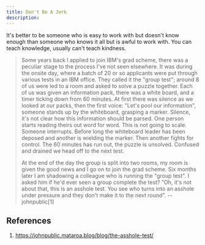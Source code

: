 ```yaml
---
title: Don't Be A Jerk
description:
---
```


It's better to be someone who is easy to work with but doesn't know enough than someone who knows it all but is awful to work with. You can teach knowledge, usually can't teach kindness.

> Some years back I applied to join IBM's grad scheme, there was a  peculiar stage to the process I've not seen elsewhere. It was during the onsite day, where a batch of 20 or so applicants were put through  various tests in an IBM office. They called it the "group test"; around 8 of us were led to a room and asked to solve a puzzle together. Each of  us was given an information pack, there was a white board, and a timer  ticking down from 60 minutes. At first there was silence as we looked at our packs, then the first voice: "Let's pool our information", someone  stands up by the whiteboard, grasping a marker. Silence, it's not clear  how this information should be parsed. One person starts reading theirs  out word for word. This is not going to scale. Someone interrupts.  Before long the whiteboard leader has been deposed and another is  wielding the marker.  Then another fights for control. The 60 minutes  has run out, the puzzle is unsolved. Confused and drained we head off to the next test.
>
> At the end of the day the group is split into two rooms, my room is  given the good news and I go on to join the grad scheme. Six months  later I am shadowing a colleague who is running the "group test". I  asked him if he'd ever seen a group complete the test? "Oh, it's not  about that, this is an asshole test. You see who turns into an asshole  under pressure and they don't make it to the next round". -- johnpublic[1]

## References

1. https://johnpublic.mataroa.blog/blog/the-asshole-test/